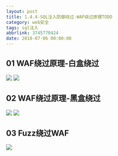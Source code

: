 ```yaml
---
layout: post
title: 1.4.4-SQL注入防御绕过-WAF绕过原理TODO
category: web安全
tags: sql注入
abbrlink: 3745770424
date: 2018-07-06 00:00:00
---
```


## 01 WAF绕过原理-白盒绕过

![]({{site.img_link}}/12/01.jpeg)
![]({{site.img_link}}/12/02.jpeg)

## 02 WAF绕过原理-黑盒绕过

![]({{site.img_link}}/12/03.jpeg)
![]({{site.img_link}}/12/04.jpeg)


## 03 Fuzz绕过WAF

![]({{site.img_link}}/12/04.jpeg)

